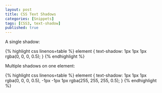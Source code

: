 ```yaml
---
layout: post
title: CSS Text Shadows
categories: [Snippets]
tags: [CSS3, text-shadow]
published: true
---
```

A single shadow:

{% highlight css linenos=table %}
element { 
	text-shadow: 1px 1px 1px rgba(0, 0, 0, 0.5); 
}
{% endhighlight %}
<!--more-->

Multiple shadows on one element:

{% highlight css linenos=table %}
element { 
	text-shadow: 1px 1px 1px rgba(0, 0, 0, 0.5), -1px -1px 1px rgba(255, 255, 255, 0.5);
}
{% endhighlight %}
